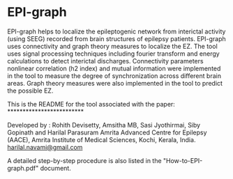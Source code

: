 # EPI-graph
EPI-graph helps to localize the epileptogenic network from interictal activity (using SEEG) recorded from brain structures of epilepsy patients. EPI-graph uses connectivity and graph theory measures to localize the EZ. The tool uses signal processing techniques including fourier transform and energy calculations to detect interictal discharges. Connectivity parameters nonlinear correlation (h2 index) and mutual information were implemented in the tool to measure the degree of synchronization across different brain areas. Graph theory measures were also implemented in the tool to predict the possible EZ.

This is the README for the tool associated with the paper: *************************


Developed by : Rohith Devisetty, Amsitha MB, Sasi Jyothirmai, Siby Gopinath and Harilal Parasuram
Amrita Advanced Centre for Epilepsy (AACE), Amrita Institute of Medical Sciences, Kochi, Kerala, India.
harilal.navami@gmail.com

A detailed step-by-step procedure is also listed in the "How-to-EPI-graph.pdf" document.
